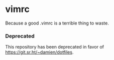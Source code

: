 vimrc
=====

Because a good .vimrc is a terrible thing to waste.

### Deprecated

This repository has been deprecated in favor of https://git.sr.ht/~damien/dotfiles.
